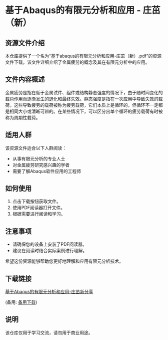 # 基于Abaqus的有限元分析和应用 - 庄茁（新）

## 资源文件介绍

本仓库提供了一个名为“基于abaqus的有限元分析和应用-庄茁（新）.pdf”的资源文件下载。该文件详细介绍了金属疲劳的概念及其在有限元分析中的应用。

## 文件内容概述

金属疲劳是指在低于金属试件、组件或结构静态强度的情况下，由于随时间变化的载荷作用而逐渐发生的退化和最终失效。静态强度是指在一次应用中导致失效的载荷。这些导致疲劳的载荷被称为疲劳载荷，它们本质上是循环的，但循环不一定都是相同大小或清晰可辨的。在某些情况下，可以区分出单个循环的疲劳载荷有时被称为周期性载荷。

## 适用人群

该资源文件适合以下人群阅读：
- 从事有限元分析的专业人士
- 对金属疲劳研究感兴趣的学者
- 需要了解Abaqus软件应用的工程师

## 如何使用

1. 点击下载按钮获取文件。
2. 使用PDF阅读器打开文件。
3. 根据需要进行阅读和学习。

## 注意事项

- 请确保您的设备上安装了PDF阅读器。
- 建议在阅读时结合实际案例进行理解。

希望这份资源能够帮助您更好地理解和应用有限元分析技术。

## 下载链接
[基于Abaqus的有限元分析和应用-庄茁新分享](https://pan.quark.cn/s/e87b466638e0) 

(备用: [备用下载](https://pan.baidu.com/s/1hbqQEA4nmhmID-GFKrCN3A?pwd=1234))

## 说明

该仓库仅用于学习交流，请勿用于商业用途。
